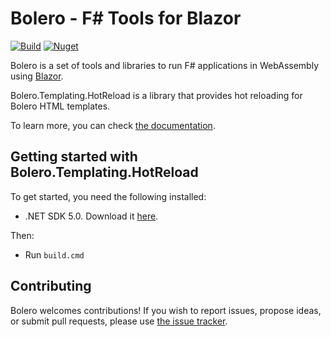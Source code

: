 # Bolero - F# Tools for Blazor

[![Build](https://github.com/fsbolero/Templating.HotReload/actions/workflows/build.yml/badge.svg)](https://github.com/fsbolero/Templating.HotReload/actions/workflows/build.yml)
[![Nuget](https://img.shields.io/nuget/vpre/Bolero.HotReload?logo=nuget)](https://nuget.org/packages/Bolero.HotReload)

Bolero is a set of tools and libraries to run F# applications in WebAssembly using [Blazor](https://blazor.net/).

Bolero.Templating.HotReload is a library that provides hot reloading for Bolero HTML templates.

To learn more, you can check [the documentation](https://fsbolero.io/docs/Templating#hot-reloading).

## Getting started with Bolero.Templating.HotReload

To get started, you need the following installed:

* .NET SDK 5.0. Download it [here](https://dotnet.microsoft.com/download/dotnet/5.0).

Then:

* Run `build.cmd`

## Contributing

Bolero welcomes contributions! If you wish to report issues, propose ideas, or submit pull requests, please use [the issue tracker](https://github.com/fsbolero/templating.hotreload).
